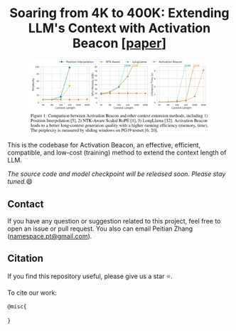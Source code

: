 <div align="center">
<h1>Soaring from 4K to 400K: Extending LLM's Context with Activation Beacon [<a href="">paper</a>]</h1>

<img src="imgs/impress.png" width="80%" class="center">
</div>


This is the codebase for Activation Beacon, an effective, efficient, compatible, and low-cost (training) method to extend the context length of LLM.

*The source code and model checkpoint will be released soon. Please stay tuned.*:smile: 


## Contact
If you have any question or suggestion related to this project, feel free to open an issue or pull request. You also can email Peitian Zhang (namespace.pt@gmail.com).

## Citation
If you find this repository useful, please give us a star ⭐.

To cite our work:
```
@misc{

}
```